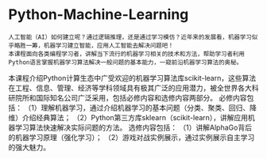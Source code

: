 # Python-Machine-Learning
    人工智能（AI）如何建立呢？通过逻辑推理，还是通过学习模仿？近年来的发展看，机器学习似乎略胜一筹，机器学习建立智能，应用人工智能去解决问题吧！
    本课程面向各类编程学习者，讲解当下流行的机器学习相关的技术和方法，帮助学习者利用Python语言掌握机器学习算法解决一般问题的基本能力，一窥前沿机器学习算法的奥秘。
本课程介绍Python计算生态中广受欢迎的机器学习算法库scikit-learn，这些算法在工程、信息、管理、经济等学科领域具有极其广泛的应用潜力，被全世界各大科研院所和国际知名公司广泛采用，包括必修内容和选修内容两部分。
必修内容包括：
（1）理解机器学习，通过介绍机器学习的基本问题（分类、聚类、回归、降维）介绍经典算法；
（2）Python第三方库sklearn（scikit-learn），讲解应用机器学习算法快速解决实际问题的方法。
选修内容包括：
（1）讲解AlphaGo背后的机器学习原理（强化学习）；
（2）游戏对战实例展示，通过实例展示自主学习的强大魅力。

